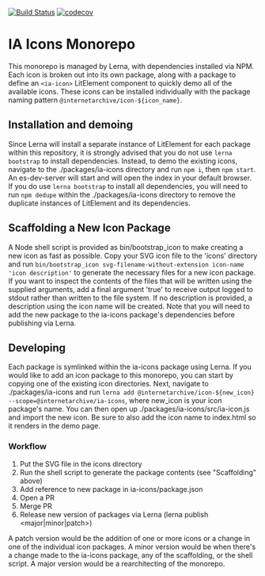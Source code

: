 [![Build Status](https://travis-ci.com/internetarchive/iaux-icons.svg?branch=master)](https://travis-ci.com/internetarchive/iaux-icons)
[![codecov](https://codecov.io/gh/internetarchive/iaux-icons/branch/master/graph/badge.svg)](https://codecov.io/gh/internetarchive/iaux-icons)

# IA Icons Monorepo

This monorepo is managed by Lerna, with dependencies installed via NPM. Each icon is broken out into its own package, along with a package to define an `<ia-icon>` LitElement component to quickly demo all of the available icons. These icons can be installed individually with the package naming pattern `@internetarchive/icon-${icon_name}`.

## Installation and demoing

Since Lerna will install a separate instance of LitElement for each package within this repository, it is strongly advised that you do not use `lerna bootstrap` to install dependencies. Instead, to demo the existing icons, navigate to the ./packages/ia-icons directory and run `npm i`, then `npm start`. An es-dev-server will start and will open the index in your default browser. If you do use `lerna bootstrap` to install all dependencies, you will need to run `npm dedupe` within the ./packages/ia-icons directory to remove the duplicate instances of LitElement and its dependencies.

## Scaffolding a New Icon Package

A Node shell script is provided as bin/bootstrap_icon to make creating a new icon as fast as possible. Copy your SVG icon file to the 'icons' directory and run `bin/bootstrap_icon svg-filename-without-extension icon-name 'icon description'` to generate the necessary files for a new icon package. If you want to inspect the contents of the files that will be written using the supplied arguments, add a final argument 'true' to receive output logged to stdout rather than written to the file system. If no description is provided, a description using the icon name will be created. Note that you will need to add the new package to the ia-icons package's dependencies before publishing via Lerna.

## Developing

Each package is symlinked within the ia-icons package using Lerna. If you would like to add an icon package to this monorepo, you can start by copying one of the existing icon directories. Next, navigate to ./packages/ia-icons and run `lerna add @internetarchive/icon-${new_icon} --scope=@internetarchive/ia-icons`, where new_icon is your icon package's name. You can then open up ./packages/ia-icons/src/ia-icon.js and import the new icon. Be sure to also add the icon name to index.html so it renders in the demo page.

### Workflow

1. Put the SVG file in the icons directory
1. Run the shell script to generate the package contents (see "Scaffolding" above)
1. Add reference to new package in ia-icons/package.json
1. Open a PR
1. Merge PR
1. Release new version of packages via Lerna (lerna publish <major|minor|patch>)

A patch version would be the addition of one or more icons or a change in one of the individual icon packages. A minor version would be when there's a change made to the ia-icons package, any of the scaffolding, or the shell script. A major version would be a rearchitecting of the monorepo.

